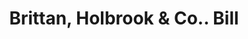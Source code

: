 ---
doi: 10.7916/D8V70WS8
date_other: '1870'
date_other_textual: 1870-1879
form: printed ephemera
genre:
- Invoices
name:
- Brittan, Holbrook & Co.
object_in_context_url: https://biggert.cul.columbia.edu/items/view/ave_biggert_01818
subject_hierarchical_geographic:
- San Francisco, California, United States
subject_name:
- Brittan, Holbrook & Co.
title: Brittan, Holbrook & Co.. Bill
sort_title: Brittan, Holbrook & Co.. Bill
call_number: ave_biggert_01818
coordinates:
- 37.78333333333333,-122.41666666666667
pid: ave_biggert_01818
identifiers: ave_biggert_01818
thumbnail: false
permalink: /biggert/ave_biggert_01818/
layout: iiif-image-page
---
